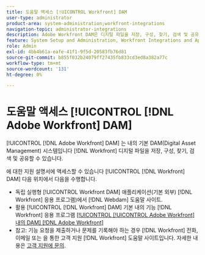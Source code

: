 ```yaml
---
title: 도움말 액세스 [!UICONTROL Workfront] DAM
user-type: administrator
product-area: system-administration;workfront-integrations
navigation-topic: administrator-integrations
description: Adobe Workfront DAM은 디지털 파일을 저장, 구성, 찾기, 검색 및 공유할 수 있도록 Workfront 내의 기본 DAM(Digital Asset Management) 시스템입니다.
feature: System Setup and Administration, Workfront Integrations and Apps
role: Admin
exl-id: 4bb4b61a-eafe-41f1-9f5d-20583fb76d81
source-git-commit: b855f032b24079ff27435fb833cd3ed8a382a77c
workflow-type: tm+mt
source-wordcount: '131'
ht-degree: 0%

---
```


# 도움말 액세스 [!UICONTROL [!DNL Adobe Workfront] DAM]

[!UICONTROL [!DNL Adobe Workfront] DAM] 는 내의 기본 DAM(Digital Asset Management) 시스템입니다 [!DNL Workfront] 디지털 파일을 저장, 구성, 찾기, 검색 및 공유할 수 있습니다.

에 대한 지원 설명서에 액세스할 수 있습니다 [!UICONTROL [!DNL Workfront] DAM]  다음 위치에서 다음을 수행합니다.

* 독립 실행형 [!UICONTROL Workfront DAM] 애플리케이션(기본 외부) [!DNL Workfront] 응용 프로그램)에서 [!DNL Webdam] 도움말 사이트.
* 활용 [!UICONTROL [!DNL Workfront] DAM] 기본 내의 기능 [!DNL Workfront] 응용 프로그램 [[!UICONTROL [!UICONTROL Adobe Workfront] 내의 DAM] [!DNL Adobe Workfront]](../../documents/workfront-dam-within-workfront/workfront-dam-in-workfrontt.md)
* 참고: 기능 요청을 제출하거나 문제를 기록해야 하는 경우 [!DNL Workfront] 전화, 이메일 또는 을 통한 고객 지원 [!DNL Workfront] 도움말 사이트입니다. 자세한 내용은 [고객 지원에 문의](../../workfront-basics/tips-tricks-and-troubleshooting/contact-customer-support.md).
